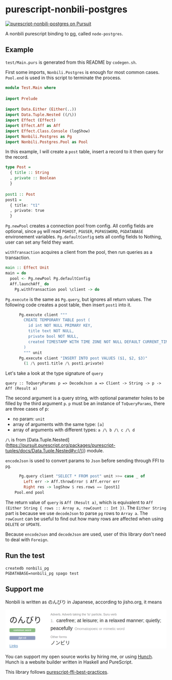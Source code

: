 # purescript-nonbili-postgres

[![purescript-nonbili-postgres on Pursuit](https://pursuit.purescript.org/packages/purescript-nonbili-postgres/badge)](https://pursuit.purescript.org/packages/purescript-nonbili-postgres)

A nonbili purescript binding to [pg](https://www.npmjs.com/package/pg), called `node-postgres`.

## Example

`test/Main.purs` is generated from this README by `codegen.sh`.

First some imports, `Nonbili.Postgres` is enough for most common cases. `Pool.end` is used in this script to terminate the process.

```purescript
module Test.Main where

import Prelude

import Data.Either (Either(..))
import Data.Tuple.Nested ((/\))
import Effect (Effect)
import Effect.Aff as Aff
import Effect.Class.Console (logShow)
import Nonbili.Postgres as Pg
import Nonbili.Postgres.Pool as Pool
```

In this example, I will create a `post` table, insert a record to it then query for the record.

```purescript
type Post =
  { title :: String
  , private :: Boolean
  }

post1 :: Post
post1 =
  { title: "t1"
  , private: true
  }
```

`Pg.newPool` creates a connection pool from config. All config fields are optional, since `pg` will read `PGHOST`, `PGUSER`, `PGPASSWORD`, `PGDATABASE` environement variables. `Pg.defaultConfig` sets all config fields to Nothing, user can set any field they want.

`withTransaction` acquires a client from the pool, then run queries as a transaction.

```purescript
main :: Effect Unit
main = do
  pool <- Pg.newPool Pg.defaultConfig
  Aff.launchAff_ do
    Pg.withTransaction pool \client -> do
```

`Pg.execute` is the same as `Pg.query`, but ignores all return values. The following code creates a post table, then insert `post1` into it.

```purescript
      Pg.execute client """
        CREATE TEMPORARY TABLE post (
          id int NOT NULL PRIMARY KEY,
          title text NOT NULL,
          private bool NOT NULL,
          created TIMESTAMP WITH TIME ZONE NOT NULL DEFAULT CURRENT_TIMESTAMP
        )
        """ unit
      Pg.execute client "INSERT INTO post VALUES ($1, $2, $3)"
        (1 /\ post1.title /\ post1.private)
```

Let's take a look at the type signature of `query`

```
query :: ToQueryParams p => DecodeJson a => Client -> String -> p -> Aff (Result a)
```

The second argument is a query string, with optional parameter holes to be filled by the third argument `p`. `p` must be an instance of `ToQueryParams`, there are three cases of p:

- no param: `unit`
- array of arguments with the same type: `[a]`
- array of arguments with different types: `a /\ b /\ c /\ d`

`/\` is from [Data.Tuple.Nested](https://pursuit.purescript.org/packages/purescript-tuples/docs/Data.Tuple.Nested#v:(/\)) module.

`encodeJson` is used to convert params to `Json` before sending through FFI to `pg`.

```purescript
      Pg.query client "SELECT * FROM post" unit >>= case _ of
        Left err -> Aff.throwError $ Aff.error err
        Right res -> logShow $ res.rows == [post1]
    Pool.end pool
```

The return value of `query` is `Aff (Result a)`, which is equivalent to `Aff (Either String { rows :: Array a, rowCount :: Int })`. The `Either String` part is because we use `decodeJson` to parse `pg` rows to `Array a`. The `rowCount` can be useful to find out how many rows are affected when using `DELETE` or `UPDATE`.

Because `encodeJson` and `decodeJson` are used, user of this library don't need to deal with `Foreign`.

## Run the test

```
createdb nonbili_pg
PGDATABASE=nonbili_pg spago test
```

## Support me

Nonbili is written as のんびり in Japanese, according to jisho.org, it means

![nonbili](nonbili.png)

You can support my open source works by hiring me, or using [Hunch](https://hunch.cloud). Hunch is a website builder written in Haskell and PureScript.

This library follows [purescript-ffi-best-practices](https://github.com/nonbili/purescript-ffi-best-practices).
